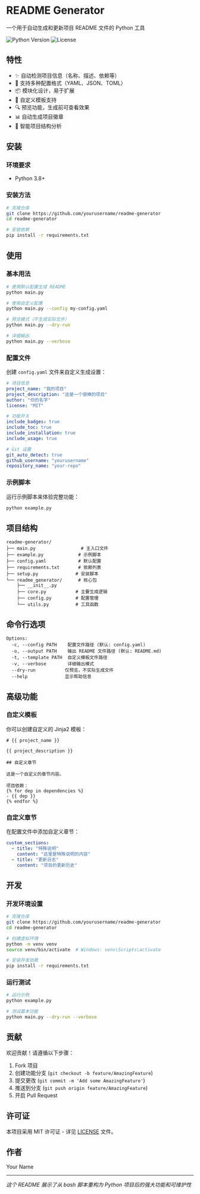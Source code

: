 # README Generator

一个用于自动生成和更新项目 README 文件的 Python 工具

![Python Version](https://img.shields.io/badge/python-3.8+-blue.svg)
![License](https://img.shields.io/badge/license-MIT-green.svg)

## 特性

- ✨ 自动检测项目信息（名称、描述、依赖等）
- 🚀 支持多种配置格式（YAML、JSON、TOML）
- 📦 模块化设计，易于扩展
- 🎨 自定义模板支持
- 🔍 预览功能，生成前可查看效果
- 📊 自动生成项目徽章
- 🌲 智能项目结构分析

## 安装

### 环境要求

- Python 3.8+

### 安装方法

```bash
# 克隆仓库
git clone https://github.com/yourusername/readme-generator
cd readme-generator

# 安装依赖
pip install -r requirements.txt
```

## 使用

### 基本用法

```bash
# 使用默认配置生成 README
python main.py

# 使用自定义配置
python main.py --config my-config.yaml

# 预览模式（不生成实际文件）
python main.py --dry-run

# 详细输出
python main.py --verbose
```

### 配置文件

创建 `config.yaml` 文件来自定义生成设置：

```yaml
# 项目信息
project_name: "我的项目"
project_description: "这是一个很棒的项目"
author: "你的名字"
license: "MIT"

# 功能开关
include_badges: true
include_toc: true
include_installation: true
include_usage: true

# Git 设置
git_auto_detect: true
github_username: "yourusername"
repository_name: "your-repo"
```

### 示例脚本

运行示例脚本来体验完整功能：

```bash
python example.py
```

## 项目结构

```
readme-generator/
├── main.py                 # 主入口文件
├── example.py             # 示例脚本
├── config.yaml            # 默认配置
├── requirements.txt       # 依赖列表
├── setup.py              # 安装脚本
└── readme_generator/      # 核心包
    ├── __init__.py
    ├── core.py           # 主要生成逻辑
    ├── config.py         # 配置管理
    └── utils.py          # 工具函数
```

## 命令行选项

```
Options:
  -c, --config PATH    配置文件路径 (默认: config.yaml)
  -o, --output PATH    输出 README 文件路径 (默认: README.md)
  -t, --template PATH  自定义模板文件路径
  -v, --verbose        详细输出模式
  --dry-run           仅预览，不实际生成文件
  --help              显示帮助信息
```

## 高级功能

### 自定义模板

你可以创建自定义的 Jinja2 模板：

```jinja2
# {{ project_name }}

{{ project_description }}

## 自定义章节

这是一个自定义的章节内容。

项目依赖：
{% for dep in dependencies %}
- {{ dep }}
{% endfor %}
```

### 自定义章节

在配置文件中添加自定义章节：

```yaml
custom_sections:
  - title: "特殊说明"
    content: "这里是特殊说明的内容"
  - title: "更新日志"
    content: "项目的更新历史"
```

## 开发

### 开发环境设置

```bash
# 克隆仓库
git clone https://github.com/yourusername/readme-generator
cd readme-generator

# 创建虚拟环境
python -m venv venv
source venv/bin/activate  # Windows: venv\Scripts\activate

# 安装开发依赖
pip install -r requirements.txt
```

### 运行测试

```bash
# 运行示例
python example.py

# 测试基本功能
python main.py --dry-run --verbose
```

## 贡献

欢迎贡献！请遵循以下步骤：

1. Fork 项目
2. 创建功能分支 (`git checkout -b feature/AmazingFeature`)
3. 提交更改 (`git commit -m 'Add some AmazingFeature'`)
4. 推送到分支 (`git push origin feature/AmazingFeature`)
5. 开启 Pull Request

## 许可证

本项目采用 MIT 许可证 - 详见 [LICENSE](LICENSE) 文件。

## 作者

Your Name

---

*这个 README 展示了从 bash 脚本重构为 Python 项目后的强大功能和可维护性*
